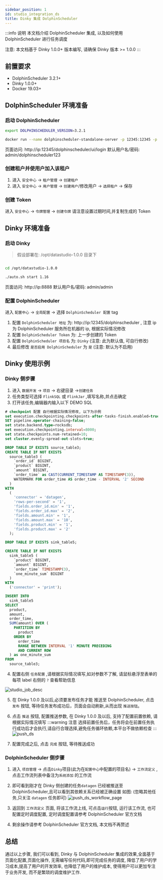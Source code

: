 ```yaml
---
sidebar_position: 1
id: studio_integration_ds
title: Dinky 集成 DolphinScheduler 
---
```


:::info 说明
本文档介绍 DolphinScheduler 集成, 以及如何使用 DolphinScheduler 进行任务调度

注意: 本文档基于 Dinky 1.0.0+ 版本编写, 请确保 Dinky 版本 >= 1.0.0
:::

## 前置要求

- DolphinScheduler 3.2.1+
- Dinky 1.0.0+
- Docker 19.03+


## DolphinScheduler 环境准备

### 启动 DolphinScheduler
```bash
export DOLPHINSCHEDULER_VERSION=3.2.1

docker run --name dolphinscheduler-standalone-server -p 12345:12345 -p 25333:25333 -d apache/dolphinscheduler-standalone-server:"${DOLPHINSCHEDULER_VERSION}"
```

页面访问: http://ip:12345/dolphinscheduler/ui/login 默认用户名/密码: admin/dolphinscheduler123

### 创建租户并使用户加入该租户

1. 进入 `安全中心` -> `租户管理` -> `创建租户` 
2. 进入 `安全中心` -> `用户管理` -> `创建用户`/修改用户 -> `选择租户` -> 保存

### 创建 Token

进入 `安全中心` -> `令牌管理` -> `创建令牌`  请注意设置过期时间,并复制生成的 Token

## Dinky 环境准备

### 启动 Dinky

> 假设部署在: /opt/datastudio-1.0.0 目录下

```bash

cd /opt/datastudio-1.0.0

./auto.sh start 1.16
```
页面访问: http://ip:8888 默认用户名/密码: admin/admin

### 配置 DolphinScheduler

进入 `配置中心` -> `全局配置` -> 选择 `DolphinScheduler 配置` tag 

1. 配置 `DolphinScheduler 地址` 为: http://ip:12345/dolphinscheduler , 注意 ip 为 DolphinScheduler 服务所在机器的 ip, 根据实际情况修改
2. 配置 `DolphinScheduler Token` 为: 上一步创建的 Token
3. 配置 `DolphinScheduler 项目名` 为: `Dinky` (注意: 此为默认值, 可自行修改)
4. 最后修改 `是否启用 DolphinScheduler` 为 `是` (注意: 默认为不启用)

## Dinky 使用示例

### Dinky 侧步骤
1. 进入 `数据开发` -> `项目` -> 右键目录 ->`创建任务`
2. 任务类型可选择 `FlinkSQL` 或 `FlinkJar` ,填写名称,并点击确定
3. 打开该任务,编辑器内输入以下 DEMO SQL

```sql
# checkpoint 配置 自行根据实际情况修改, 以下为示例
set execution.checkpointing.checkpoints-after-tasks-finish.enabled=true;
SET pipeline.operator-chaining=false;
set state.backend.type=rocksdb;
set execution.checkpointing.interval=8000;
set state.checkpoints.num-retained=10;
set cluster.evenly-spread-out-slots=true;

DROP TABLE IF EXISTS source_table3;
CREATE TABLE IF NOT EXISTS
  source_table3 (
    `order_id` BIGINT,
    `product` BIGINT,
    `amount` BIGINT,
    `order_time` as CAST(CURRENT_TIMESTAMP AS TIMESTAMP(3)), 
    WATERMARK FOR order_time AS order_time - INTERVAL '2' SECOND
  )
WITH
  (
    'connector' = 'datagen',
    'rows-per-second' = '1',
    'fields.order_id.min' = '1',
    'fields.order_id.max' = '2',
    'fields.amount.min' = '1',
    'fields.amount.max' = '10',
    'fields.product.min' = '1',
    'fields.product.max' = '2'
  );

DROP TABLE IF EXISTS sink_table5;

CREATE TABLE IF NOT EXISTS
  sink_table5 (
    `product` BIGINT,
    `amount` BIGINT,
    `order_time` TIMESTAMP(3),
    `one_minute_sum` BIGINT
  )
WITH
  ('connector' = 'print');

INSERT INTO
  sink_table5
SELECT
  product,
  amount,
  order_time,
  SUM(amount) OVER (
    PARTITION BY
      product
    ORDER BY
      order_time
      RANGE BETWEEN INTERVAL '1' MINUTE PRECEDING
      AND CURRENT ROW
  ) as one_minute_sum
FROM
  source_table3;

```

4. 配置右侧 `任务配置` ,请根据实际情况填写,如对参数不了解, 请鼠标悬浮至表单的每项 label 右侧的 `?` 查看帮助信息

![studio_job_desc](http://pic.dinky.org.cn/dinky/docs/zh-CN/practical_guide/Integration_practice/studio_integration_ds/studio_job_desc.png)

5. 在 Dinky 1.0.0 及以后,必须要发布任务才能 推送至 DolphinScheduler, 点击 `发布` 按钮, 等待任务发布成功后，页面会自动刷新,从而出现 `推送按钮`。
6. 点击 `推送` 按钮, 配置推送参数, 在 Dinky 1.0.0 及以后, 支持了配置前置依赖, 请根据实际情况填写 
:::warning 注意
选择前置任务后，任务将会在前置任务执行成功后才会执行,请自行合理选择,避免任务循环依赖,本平台不做依赖检查
:::
![push_ds](http://pic.dinky.org.cn/dinky/docs/zh-CN/practical_guide/Integration_practice/studio_integration_ds/push_ds.png)

7. 配置完成之后, 点击 `完成` 按钮, 等待推送成功

### DolphinScheduler 侧步骤

1. 进入 `项目管理` -> 点击`Dinky`项目(此为在`配置中心`中配置的项目名) -> `工作流定义` ,点击工作流列表中备注为`系统添加` 的工作流
2. 即可看到刚才在 Dinky 侧创建的任务`datagen` 已经被推送至 DolphinScheduler,且可以看到其依赖关系已经被正确设置
如图: (忽略其他任务,只关注 `datagen` 任务即可)
![push_ds_workflow_page](http://pic.dinky.org.cn/dinky/docs/zh-CN/practical_guide/Integration_practice/studio_integration_ds/push_ds_workflow_page.png)

3. 返回到 `工作流定义` 页面, 将该工作流上线, 可点击`运行`按钮, 运行该工作流, 也可配置定时调度配置, 定时调度配置请参考 DolphinScheduler 官方文档
4. 剩余操作请参考 DolphinScheduler 官方文档, 本文档不再赘述

## 总结

通过以上步骤, 我们可以看到, Dinky 与 DolphinScheduler 集成的效果,全面基于页面化配置,页面化操作, 无需编写任何代码,即可完成任务的调度, 降低了用户的学习成本,提高了用户的开发效率, 也降低了用户的维护成本, 使得用户可以更加专注于业务开发, 而不是繁琐的调度维护工作.
